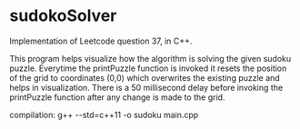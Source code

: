 # sudokoSolver

Implementation of Leetcode question 37, in C++.

This program helps visualize how the algorithm is solving the given sudoku puzzle.
Everytime the printPuzzle function is invoked it resets the position of the grid to coordinates (0,0) which overwrites the existing puzzle and helps in visualization.
There is a 50 millisecond delay before invoking the printPuzzle function after any change is made to the grid.

compilation:
g++ --std=c++11 -o sudoku main.cpp
